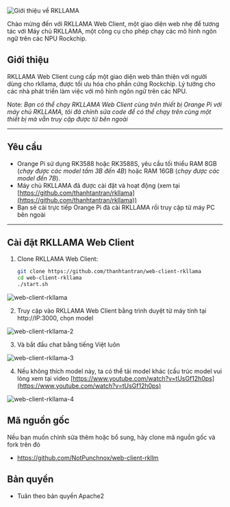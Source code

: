 
![Giới thiệu về RKLLAMA](https://github.com/user-attachments/assets/ef2b9b92-b816-4b78-a6b4-57abd0cedf94)

Chào mừng đến với RKLLAMA Web Client, một giao diện web nhẹ để tương tác với Máy chủ RKLLAMA, một công cụ cho phép chạy các mô hình ngôn ngữ trên các NPU Rockchip.


## Giới thiệu

RKLLAMA Web Client cung cấp một giao diện web thân thiện với người dùng cho rkllama, được tối ưu hóa cho phần cứng Rockchip. Lý tưởng cho các nhà phát triển làm việc với mô hình ngôn ngữ trên các NPU.

Note: *Bạn có thể chạy RKLLAMA Web Client cùng trên thiết bị Orange Pi với máy chủ RKLLAMA, tôi đã chỉnh sửa code để có thể chạy trên cùng một thiết bị mà vẫn truy cập được từ bên ngoài*

---



## Yêu cầu

- Orange Pi sử dụng RK3588 hoặc RK3588S, yêu cầu tối thiểu RAM 8GB (*chạy được các model tầm 3B đến 4B*) hoặc RAM 16GB (*chạy được các model đến 7B*).
- Máy chủ RKLLAMA đã được cài đặt và hoạt động (xem tại [https://github.com/thanhtantran/rkllama](https://github.com/thanhtantran/rkllama))
- Bạn sẽ cài trực tiếp Orange Pi đã cài RKLLAMA rồi truy cập từ máy PC bên ngoài
---

## Cài đặt RKLLAMA Web Client

1. Clone RKLLAMA Web Client:
   ```bash
   git clone https://github.com/thanhtantran/web-client-rkllama
   cd web-client-rkllama
   ./start.sh
   ```

![web-client-rkllama](https://github.com/user-attachments/assets/b7a9a116-b924-44a5-916c-18b64870cb56)

2. Truy cập vào RKLLAMA Web Client bằng trình duyệt từ máy tính tại http://IP:3000, chọn model

![web-client-rkllama-2](https://github.com/user-attachments/assets/aefd7eea-57d1-44c9-879c-2ce3c913d9d6)

3. Và bắt đầu chat bằng tiếng Việt luôn

![web-client-rkllama-3](https://github.com/user-attachments/assets/7f782f70-e0c6-4cde-ae87-572821615128)

4. Nếu không thích model này, ta có thể tải model khác (cấu trúc model vui lòng xem tại video [https://www.youtube.com/watch?v=tUsGf12h0ps](https://www.youtube.com/watch?v=tUsGf12h0ps)

![web-client-rkllama-4](https://github.com/user-attachments/assets/10e00cbf-d4e7-4dc1-afbd-70f7c9bd0db8)

## Mã nguồn gốc
Nếu bạn muốn chỉnh sửa thêm hoặc bổ sung, hãy clone mã nguồn gốc và fork trên đó
- https://github.com/NotPunchnox/web-client-rkllm

## Bản quyền
- Tuân theo bản quyền Apache2
